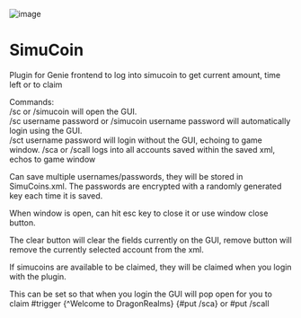 ![image](https://user-images.githubusercontent.com/28072996/230968213-94371d57-4573-4d6f-b7f5-7171d18985a4.png)

# SimuCoin
Plugin for Genie frontend to log into simucoin to get current amount, time left or to claim

Commands:<br>
/sc or /simucoin will open the GUI.<br>
/sc username password or /simucoin username password will automatically login using the GUI.<br>
/sct username password will login without the GUI, echoing to game window.
/sca or /scall logs into all accounts saved within the saved xml, echos to game window

Can save multiple usernames/passwords, they will be stored in SimuCoins.xml.
The passwords are encrypted with a randomly generated key each time it is saved.

When window is open, can hit esc key to close it or use window close button.

The clear button will clear the fields currently on the GUI, remove button will remove the currently selected account from the xml.

If simucoins are available to be claimed, they will be claimed when you login with the plugin.

This can be set so that when you login the GUI will pop open for you to claim #trigger {^Welcome to DragonRealms} {#put /sca} or #put /scall
